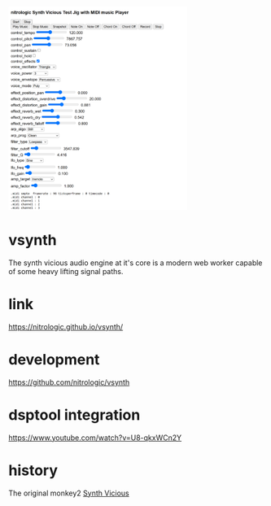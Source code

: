 <img src="media/vicious.png" height="400" />

# vsynth

The synth vicious audio engine at it's core is a modern web worker capable of some heavy lifting signal paths.

# link

https://nitrologic.github.io/vsynth/

# development

https://github.com/nitrologic/vsynth

# dsptool integration

https://www.youtube.com/watch?v=U8-qkxWCn2Y

# history

The original monkey2 [Synth Vicious](https://nitrologic.itch.io/synth-vicious)
